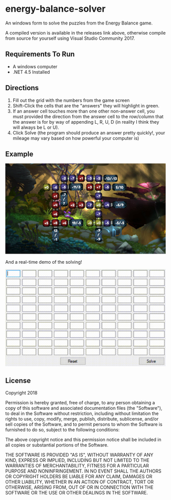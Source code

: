 # energy-balance-solver
An windows form to solve the puzzles from the Energy Balance game.

A compiled version is available in the releases link above, otherwise compile from source for yourself using Visual Studio Community 2017.

## Requirements To Run

- A windows computer
- .NET 4.5 Installed

## Directions

1) Fill out the grid with the numbers from the game screen
2) Shift-Click the cells that are the "answers" they will highlight in green.
3) If an answer cell touches more than one other non-answer cell, you must provided the direction from the answer cell to the row/column that the answer is for by way of appending L, R, U, D (in reality I think they will always be L or U).
4) Click Solve (the program should produce an answer pretty quickly!, your mileage may vary based on how powerful your computer is)

## Example

![Test_Solution](https://raw.githubusercontent.com/akrock/energy-balance-solver/master/test-puzzle.jpg)

And a real-time demo of the solving!

![Test_Solution](https://raw.githubusercontent.com/akrock/energy-balance-solver/master/test-solve.gif)

## License

Copyright 2018 

Permission is hereby granted, free of charge, to any person obtaining a copy of this software and associated documentation files (the "Software"), to deal in the Software without restriction, including without limitation the rights to use, copy, modify, merge, publish, distribute, sublicense, and/or sell copies of the Software, and to permit persons to whom the Software is furnished to do so, subject to the following conditions:

The above copyright notice and this permission notice shall be included in all copies or substantial portions of the Software.

THE SOFTWARE IS PROVIDED "AS IS", WITHOUT WARRANTY OF ANY KIND, EXPRESS OR IMPLIED, INCLUDING BUT NOT LIMITED TO THE WARRANTIES OF MERCHANTABILITY, FITNESS FOR A PARTICULAR PURPOSE AND NONINFRINGEMENT. IN NO EVENT SHALL THE AUTHORS OR COPYRIGHT HOLDERS BE LIABLE FOR ANY CLAIM, DAMAGES OR OTHER LIABILITY, WHETHER IN AN ACTION OF CONTRACT, TORT OR OTHERWISE, ARISING FROM, OUT OF OR IN CONNECTION WITH THE SOFTWARE OR THE USE OR OTHER DEALINGS IN THE SOFTWARE.